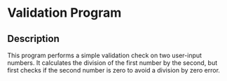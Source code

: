 # Validation Program
## Description
This program performs a simple validation check on two user-input numbers. It calculates the division of the first number by the second, but first checks if the second number is zero to avoid a division by zero error.
